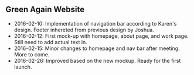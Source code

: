 ## Green Again Website

- 2016-02-10: Implementation of navigation bar according to Karen's design. Footer inhereted from previous design by Joshua.
- 2016-02-12: First mock-up with homepage, about page, and work page. Still need to add actual text in.
- 2016-02-15: Minor changes to homepage and nav bar after meeting. More to come.
- 2016-02-26: Improved based on the new mockup. Ready for the first launch.
